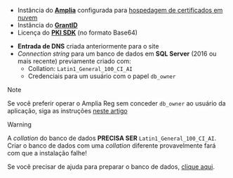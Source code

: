 ﻿* Instância do **[Amplia](../../../amplia/index.md)** configurada para [hospedagem de certificados em nuvem](../../../amplia/on-premises/configure-cert-management.md)
* Instância do **[GrantID](../../../grant-id/index.md)**
* Licença do **[PKI SDK](../../../pki-sdk/index.md)** (no formato Base64)
<!-- Licença do **[Web PKI](../../../web-pki/index.md)** (formato Base64/binário) -->
* **Entrada de DNS** criada anteriormente para o site
* *Connection string* para um banco de dados em **SQL Server** (2016 ou mais recente) previamente criado com:
  * Collation: `Latin1_General_100_CI_AI`
  * Credenciais para um usuário com o papel `db_owner`

> [!NOTE]
> Se você preferir operar o Amplia Reg sem conceder `db_owner` ao usuário da aplicação, siga as instruções [neste artigo](../unprivileged-db-user.md)

> [!WARNING]
> A *collation* do banco de dados **PRECISA SER** `Latin1_General_100_CI_AI`. Criar o banco de dados com uma *collation* diferente provavelmente fará com que a instalação falhe!

Se você precisar de ajuda para preparar o banco de dados, [clique aqui](../prepare-database.md).
